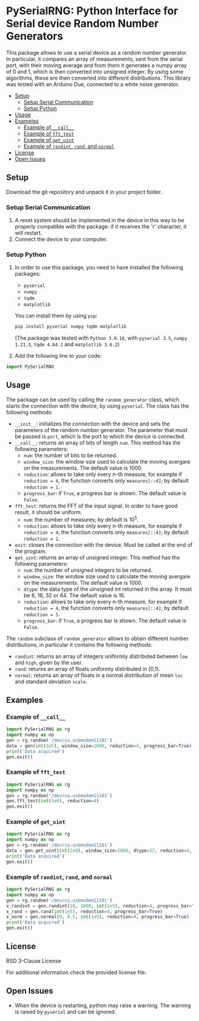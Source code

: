 <!-- omit in toc -->
# PySerialRNG: Python Interface for Serial device Random Number Generators
This package allows to use a serial device as a random number generator. In particular, it compares an array of measurements, sent from the serial port, with their moving average and from them it generates a numpy array of 0 and 1, which is then converted into unsigned integer. By using some algorithms, these are then converted into different distributions. 
This library was tested with an Arduino Due, connected to a white noise generator.

- [Setup](#setup)
  - [Setup Serial Communication](#setup-serial-communication)
  - [Setup Python](#setup-python)
- [Usage](#usage)
- [Examples](#examples)
  - [Example of ```__call__```](#example-of-__call__)
  - [Example of ```fft_test```](#example-of-fft_test)
  - [Example of ```get_uint```](#example-of-get_uint)
  - [Example of ```randint```, ```rand```, and ```normal```](#example-of-randint-rand-and-normal)
- [License](#license)
- [Open Issues](#open-issues)

## Setup
Download the git repository and unpack it in your project folder.

### Setup Serial Communication
1. A reset system should be implemented in the device in this way to be properly compatible with the package: if it receives the 'r' character, it will restart.
2. Connect the device to your computer.

### Setup Python
1. In order to use this package, you need to have installed the following packages:
    - ```pyserial```
    - ```numpy```
    - ```tqdm```
    - ```matplotlib```

    You can install them by using ```pip```:
    ```zsh
    pip install pyserial numpy tqdm matplotlib
    ```
    (The package was tested with ```Python 3.9.16```, with ```pyserial 3.5```, ```numpy 1.21.5```, ```tqdm 4.64.1``` and ```matplotlib 3.6.2```)
2. Add the following line to your code:
```python
import PySerialRNG
```

## Usage
The package can be used by calling the ```random_generator``` class, which starts the connection with the device, by using ```pyserial```. The class has the following methods:
- ```__init__```: initializes the connection with the device and sets the parameters of the random number generator. The parameter that must be passed is ```port```, which is the port to which the device is connected.
- ```__call__```: returns an array of bits of length ```num```. This method has the following parameters:
  - ```num```: the number of bits to be returned.
  - ```window_size```: the window size used to calculate the moving avergare on the measurements. The default value is 1000.
  - ```reduction```: allows to take only every n-th measure, for example if ```reduction = 4```, the function converts only ```measures[::4]```; by default ```reduction = 1```.
  - ```progress_bar```: if ```True```, a progress bar is shown. The default value is ```False```.
- ```fft_test```: returns the FFT of the input signal. In order to have good result, it should be uniform.
  - ```num```: the number of measures; by default is $10^5$.
  - ```reduction```: allows to take only every n-th measure, for example if ```reduction = 4```, the function converts only ```measures[::4]```; by default ```reduction = 1```.
- ```exit```: closes the connection with the device. Must be called at the end of the program.
- ```get_uint```: returns an array of unsigned integer. This method has the following parameters:
  - ```num```: the number of unsigned integers to be returned.
  - ```window_size```: the window size used to calculate the moving avergare on the measurements. The default value is 1000.
  - ```dtype```: the data type of the uinsigned int returned in the array. It must be 8, 16, 32 or 64. The default value is 16.
  - ```reduction```: allows to take only every n-th measure, for example if ```reduction = 4```, the function converts only ```measures[::4]```; by default ```reduction = 1```.
  - ```progress_bar```: if ```True```, a progress bar is shown. The default value is ```False```.

The ```random``` subclass of ```random_generator``` allows to obtain different number distributions, in particular it contains the following methods:
- ```randint```: returns an array of integers uniformly distributed between `low` and `high`, given by the user.
- ```rand```: returns an array of floats uniformly distributed in [0,1).
- ```normal```: returns an array of floats in a normal distribution of mean `loc` and standard deviation `scale`.

## Examples
### Example of ```__call__```
```python
import PySerialRNG as rg
import numpy as np
gen = rg.random('/dev/cu.usbmodem11101')
data = gen(int(1e5), window_size=1000, reduction=4, progress_bar=True)
print('Data acquired')
gen.exit()
```

### Example of ```fft_test```
```python
import PySerialRNG as rg
import numpy as np
gen = rg.random('/dev/cu.usbmodem11101')
gen.fft_test(int(1e6), reduction=4)
gen.exit()
```

### Example of ```get_uint```
```python
import PySerialRNG as rg
import numpy as np
gen = rg.random('/dev/cu.usbmodem11101')
data = gen.get_uint(int(1e6), window_size=1000, dtype=32, reduction=4, progress_bar=True)
print('Data acquired')
gen.exit()
```

### Example of ```randint```, ```rand```, and ```normal``` 
```python
import PySerialRNG as rg
import numpy as np
gen = rg.random('/dev/cu.usbmodem11101')
x_randint = gen.randint(10, 1000, int(1e5), reduction=4, progress_bar=True)
x_rand = gen.rand(int(1e5), reduction=4, progress_bar=True)
x_norm = gen.normal(0, 0.5, int(1e5), reduction=4, progress_bar=True)
print('Data acquired')
gen.exit()
```

## License

BSD 3-Clause License

For additional information check the provided license file.

## Open Issues
- When the device is restarting, python may raise a warning. The warning is raised by ```pyserial``` and can be ignored.